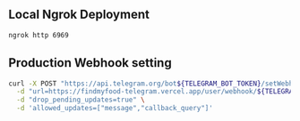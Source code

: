## Local Ngrok Deployment
```bash
ngrok http 6969
```

## Production Webhook setting
```bash
curl -X POST "https://api.telegram.org/bot${TELEGRAM_BOT_TOKEN}/setWebhook" \
  -d "url=https://findmyfood-telegram.vercel.app/user/webhook/${TELEGRAM_SECRET_HASH}" \
  -d "drop_pending_updates=true" \
  -d 'allowed_updates=["message","callback_query"]'
```